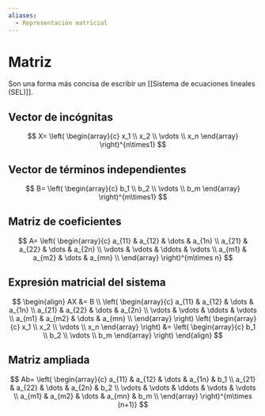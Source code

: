 ```yaml
---
aliases:
  - Representación matricial
---
```


# Matriz

Son una forma más concisa de escribir un [[Sistema de ecuaciones lineales (SEL)]].

## Vector de incógnitas

$$
X=
\left( 
    \begin{array}{c}
        x_1 \\
        x_2 \\
        \vdots \\
        x_n
    \end{array} 
\right)^{n\times1}
$$

## Vector de términos independientes

$$
B=
\left( 
    \begin{array}{c}
        b_1 \\
        b_2 \\
        \vdots \\
        b_m
    \end{array}
\right)^{m\times1}
$$

## Matriz de coeficientes

$$
A=
\left( 
    \begin{array}{c}
        a_{11} & a_{12} & \dots & a_{1n} \\
        a_{21} & a_{22} & \dots & a_{2n} \\
        \vdots & \vdots & \ddots & \vdots \\
        a_{m1} & a_{m2} & \dots & a_{mn} \\
    \end{array}
\right)^{m\times n}
$$

## Expresión matricial del sistema

$$
\begin{align}
AX &= B \\
\left(
    \begin{array}{c}
        a_{11} & a_{12} & \dots & a_{1n} \\
        a_{21} & a_{22} & \dots & a_{2n} \\
        \vdots & \vdots & \ddots & \vdots \\
        a_{m1} & a_{m2} & \dots & a_{mn} \\
    \end{array}
\right)
\left(
    \begin{array}{c}
        x_1 \\
        x_2 \\
        \vdots \\
        x_n
    \end{array} 
\right)
&=
\left( 
    \begin{array}{c}
        b_1 \\
        b_2 \\
        \vdots \\
        b_m
    \end{array}
\right)
\end{align}
$$

## Matriz ampliada

$$
Ab=
\left( 
    \begin{array}{c}
        a_{11} & a_{12} & \dots & a_{1n} & b_1 \\
        a_{21} & a_{22} & \dots & a_{2n} & b_2 \\
        \vdots & \vdots & \ddots & \vdots & \vdots \\
        a_{m1} & a_{m2} & \dots & a_{mn} & b_m \\
    \end{array}
\right)^{m\times (n+1)}
$$
